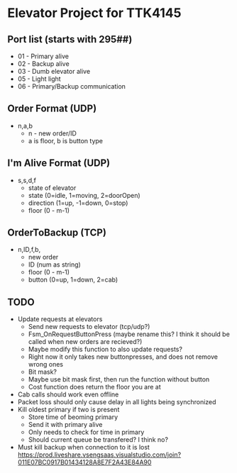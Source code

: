 # Elevator Project for TTK4145



## Port list (starts with 295##)
- 01 - Primary alive
- 02 - Backup alive
- 03 - Dumb elevator alive
- 05 - Light light
- 06 - Primary/Backup communication

## Order Format (UDP)
- n,a,b
    - n - new order/ID
    - a is floor, b is button type

## I'm Alive Format (UDP)
- s,s,d,f
    - state of elevator
    - state (0=idle, 1=moving, 2=doorOpen)
    - direction (1=up, -1=down, 0=stop)
    - floor (0 - m-1)

## OrderToBackup (TCP)
- n,ID,f,b,
    - new order
    - ID (num as string)
    - floor (0 - m-1)
    - button (0=up, 1=down, 2=cab)

## TODO
- Update requests at elevators
    - Send new requests to elevator (tcp/udp?)
    - Fsm_OnRequestButtonPress (maybe rename this? I think it should be called when new orders are recieved?)
    - Maybe modify this function to also update requests?
    - Right now it only takes new buttonpresses, and does not remove wrong ones
    - Bit mask?
    - Maybe use bit mask first, then run the function without button
    - Cost function does return the floor you are at
- Cab calls should work even offline
- Packet loss should only cause delay in all lights being synchronized
- Kill oldest primary if two is present
    - Store time of beoming primary
    - Send it with primary alive
    - Only needs to check for time in primary
    - Should current queue be transfered? I think no?
- Must kill backup when connection to it is lost
https://prod.liveshare.vsengsaas.visualstudio.com/join?011E07BC0917B01434128A8E7F2A43E84A90